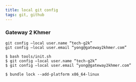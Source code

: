 ```yaml
---
title: local git config
tags: git, github
---
```


### Gateway 2 Khmer
``` console
git config —local user.name “tech-g2k”
git config —local user.email “yong@gateway2khmer.com”
```

```console
$ bash tools/init.sh
$ git config —local user.name “tech-g2k”
$ git config —local user.email “yong@gateway2khmer.com”
```

```console
$ bundle lock --add-platform x86_64-linux
```
